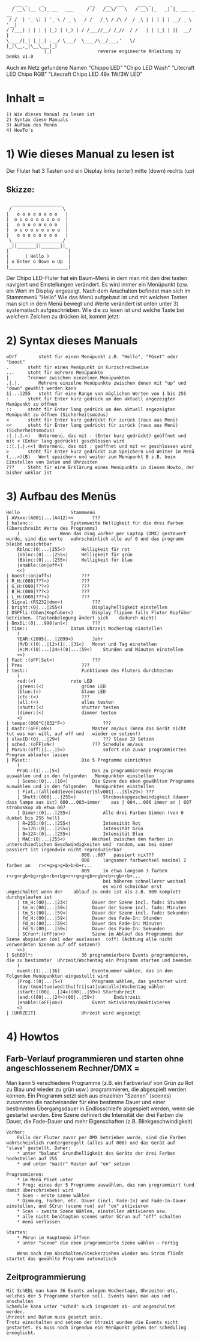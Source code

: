 	   ___ _     _                 __    __  ___     ___ _       _            
	  / __\ |__ (_)_ __   ___     / /   /__\/   \   / __\ |_   _| |_ ___ _ __ 
	 / /  | '_ \| | '_ \ / _ \   / /   /_\ / /\ /  / _\ | | | | | __/ _ \ '__|
	/ /___| | | | | |_) | (_) | / /___//__/ /_//  / /   | | |_| | ||  __/ |   
	\____/|_| |_|_| .__/ \___/  \____/\__/___,'   \/    |_|\__,_|\__\___|_|   
	              |_|                 reverse engineerte Anleitung by benks v1.0
              
Auch im Netz gefundene Namen "Chippo LED" "Chipo LED Wash" "Litecraft LED Chipo RGB" "Litecraft Chipo LED 49x 1W/3W LED"
 
 

# Inhalt =
	1) Wie dieses Manual zu lesen ist
	2) Syntax diese Manuals
	3) Aufbau des Menüs
	4) HowTo's


# 1) Wie dieses Manual zu lesen ist #
Der Fluter hat 3 Tasten und ein Display
	links (enter)
	mitte (down)
	rechts (up)

## Skizze:
	  ___________________                                                                        
	 /                   \
	|   o o o o o o o o   |
	|  o o o o o o o o o  |
	|   o o o o o o o o   |
	|  o o o o o o o o o  |
	|   o o o o o o o o   |
	 \___________________/
	 _||_______||_______||_
	|                      |
	|      ( Hello )       |
	| o Enter o Down o Up  |
	|______________________|
	

Der Chipo LED-Fluter hat ein Baum-Menü in dem man mit den drei tasten navigiert und Einstellungen verändert. Es wird immer ein Menüpunkt bzw. ein Wert im Display angezeigt.
Nach dem Anschalten befindet man sich im Stammmenü "Hello"
Wie das Menü aufgebaut ist und mit welchen Tasten man sich in dem Menü bewegt und Werte verändert ist unten unter 3) systematisch aufgeschrieben.
Wie die zu lesen ist und welche Taste bei welchem Zeichen zu drücken ist, kommt jetzt:

# 2) Syntax dieses Manuals

	wOrT 		steht für einen Menüpunkt z.B. "Hello", "PGset" oder "boost"
	. 		steht für einen Menüpunkt in Kurzschreibweise
	...		steht für mehrere Menüpunkte
	|		Trenner zwischen einzelnen Menüpunkten
	.|.|. 		Mehrere einzelne Menüpunkte zwischen denen mit "up" und "down" gewählt werden kann
	1|...|255	steht für eine Range von möglichen Werten von 1 bis 255
	:		steht für Enter kurz gedrück um den aktuell angezeigten Menüpunkt zu öffnen
	::		steht für Enter lang gedrück um den aktuell angezeigten Menüpunkt zu öffnen (Sicherheitsmodus)
	<		steht für Enter kurz gedrückt für zurück (raus aus Menü)
	<<		steht für Enter lang gedrückt für zurück (raus aus Menü) (Sicherheitsmodus)
	:(.|.|.<)	Untermenü, das mit : (Enter kurz gedrückt) geöffnet und mit < (Enter lang gedrückt) geschlossen wird
	::(.|.|.<<)	Untermenü, das mit : geöffnet und mit << geschlossen wird
	>		steht für Enter kurz gedrückt zum Speichern und Weiter im Menü
	(...>)(B)	Wert speichern und weiter zum Menüpunkt B z.B. beim Einstellen von Datum und Uhrzeiten
	???		Steht für eine Erklärung eines Menüpunkts in diesem Howto, der bisher unklar ist


# 3) Aufbau des Menüs 
  	Hello					Stammmenü
	| AVxxx:(A001|...|A412)<<		???
	| balanc::				Systemweite Helligkeit für die drei Farben (überschreibt Werte des Programms)
		(				Wenn das ding vorher per Laptop (DMX) gesteuert wurde, sind die werte 	wahrscheinlich alle auf 0 und das programm bleibt unsichtbar
	 	Rblnc:(0|...|255<)		Helligkeit für rot
		|Gblnc:(0|...|255<)		Helligkeit für grün
		|Bblnc:(0|...|255<)		Helligkeit für blau
		|enable:(on|off<)
		<<)
	| boost:(on|off<)			???
	| R_H:(000|???<)			???
	| G_H:(000|???<)			???
	| B_H:(000|???<)			???
	| L_H:(000|???<)			???
	| Signal:(RS232|dmx<)			???
	| bright:(0|...|255<)			Displayhelligkeit einstellen
	| DSPFli:(Oben|Kopfüber<)		Display flippen falls Fluter Kopfüber betrieben. (Tastenbelegung ändert sich 	dadurch nicht)
	| DmxDL:(0|...998|unl<)			???
	| time::				Datum Uhrzeit Wochentag einstellen
		(
	 	YEAR:(2005|...|2099<)		Jahr
		|M/D:((0|..|12>(1|..|31<)	Monat und Tag einstellen
		|H:M:((0|...|24>)(0|...|59<)	Stunden und Minuten einstellen
		<<)
	| Fact :(oFF|Set<)				???
	| Prev						???
	| test::					Funktionen des Fluters durchtesten
		(
	 	red:(<)				rote LED
		|green:(<)				grüne LED
		|blue:(<)				blaue LED
		|ctc:(<)				???
		|all:(<)				alles testen
		|shutt:(<)				shutter testen
		|dimer:(<)				dimmer testen
		<) 	
	| tempe:(000°C|032°F<)				???
	| mastr:(oFF|oN<)				Master an/aus (Wenn das Gerät nicht tut was man will, auf off und 	wieder on setzen!)
	| slavID:(0|...|29<)				??? Slave ID Setzen
	| sched.:(oFF|oN<)				??? Schedule an/aus
	| PGrun:(off|1|...|5<)				sofort ein zuvor programmiertes Program ablaufen lassen
	| PGset::					Die 5 Programme einrichten
		(
	  	ProG.:(1|...|5<)			Das zu programmierende Program auswählen und in den folgenden 	Menüpunkten einstellen
		| Scene:(0|...|10<)			Die Szene des eben gewählten Programms auswählen und in den folgenden 	Menüpunkten einstellen
		| Fixt.:(all|odd|even|master|Slv001|...|Slv29<)	???
		| Shutt:(000|...|255<)			Stroboskopgeschwindigkeit (dauer dass lampe aus ist) 000...003=immer 	aus | 004...006 immer an | 007 stroboskop ab etwa 007
		| Dimer:(0|...|255<)			Alle drei Farben Dimmen (von 0 dunkel bis 255 hell)
		| R=255:(0|...|255<)			Intensität Rot
		| G=176:(0|...|255<)			Intensität Grün
		| B=124:(0|...|255<)			Intensität Blau
		| MAC:(0|...|255<)			Wechsel zwischen den farben in unterschiedlichen Geschwindigkeiten und 	random, was bei einer passiert ist irgendwie nicht reproduzierbar
								000...007 	passiert nix???
								008		langsamer farbwechsel maximal 2 farben an 	r>r+g>g>g+b>b>b+r...
								009		in etwa langsam 3 farben 	r>rg>rgb>bg>rgb>rb>rbg>r>rg>g>gb>rgb>rb>rgb>rb>...
										bei höheren schnellerer wechsel
										es wird scheinbar erst umgeschaltet wenn der 	ablauf zu ende ist als z.B. 009 komplett durchgelaufen ist
		| tm_H:(00|...|23<)			Dauer der Szene incl. fade: Stunden
		| tm_m:(00|...|59<)			Dauer der Szene incl. fade: Minuten
		| tm_S:(00|...|59<)			Dauer der Szene incl. fade: Sekunden
		| Fd_H:(00|...|59<)			Dauer des Fade-In: Stunden
		| Fd_m:(00|...|59<)			Dauer des Fade-In: Minuten
		| Fd_S:(00|...|59<)			Dauer des Fade-In: Sekunden
		| SCrun*:(oFF|on<)			Szene im Ablauf des Programmes der Szene abspielen (on) oder auslassen 	(off) (Achtung alle nicht verwendeten Szenen auf off setzen!)
		<<)
	| SchEDl*:					36 programmierbare Events programmieren, die zu bestimmter 	Uhrzeit/Wochentag ein Programm starten und beenden
		(
	  	event:(1|...|36)			Eventnummer wählen, das in den Folgenden Menüpunkten eingestellt wird
	 	|Prog.:(0|...|5<)			Programm wählen, das gestartet wird
	 	|day:(mon|tue|wed|thu|fri|sat|sun|all<)Wochentag wählen
	 	|start:((00|...|24>)(00|..|59<)	Startuhrzeit 
	 	|end:((00|...|24>)(00|..|59<)		Enduhrzeit
	 	|enable:(oFF|on<)			Event aktivieren/deaktivieren
	 	<)
	| [UHRZEIT]					Uhrzeit wird angezeigt
	
	

# 4) Howtos

## Farb-Verlauf programmieren und starten ohne angeschlossenem Rechner/DMX =
Man kann 5 verschiedene Programme (z.B. ein Farbverlauf von Grün zu Rot zu Blau und wieder zu grün usw.) programmieren, die abgespielt werden können.
Ein Programm setzt sich aus einzelnen "Szenen" (scenes) zusammen die nacheinander für eine bestimme Dauer und einer bestimmten Übergangsdauer in Endlosschleife abgespielt werden, wenn sie gestartet werden.
Eine Szene definiert die Intensität der drei Farben die Dauer, die Fade-Dauer und mehr Eigenschaften (z.B. Blinkgeschwindigkeit)

	Vorher:
		Falls der Fluter zuvor per DMX betrieben wurde, sind die Farben wahrscheinlich runtergeregelt (alles auf 000) und das Gerät auf "slave" gestellt. Daher:
		* unter "balanc" Grundhelligkeit des Geräts der drei Farben hochstellen auf 255
		* und unter "mastr" Master auf "on" setzen

	Programmieren:
		* im Menü PGset unter
		* Prog: eines der 5 Programme auswählen, das nun programmiert (und damit überschrieben) wird
		* Scen - erste szene wählen
		* Dimmung, Farben, etc. Dauer (incl. Fade-In) und Fade-In-Dauer einstellen, und SCrun (scene run) auf "on" aktivieren
		* Scen - zweite Szene Wählen, einstellen aktivieren usw.
		* alle nicht benötogten scenes unter SCrun auf "off" schalten
		* menü verlassen
	
	Starten:
		* PGrun im Hauptmenü öffnen
		* unter "scene" die eben programmierte Szene wählen – Fertig
		
		Wenn nach dem Abschalten/Steckerziehen wieder neu Strom fließt startet das gewählte Programm automatisch

## Zeitprogrammierung
	Mit SchEDL man kann 36 Events anlegen Wochentage, Uhrzeiten etc, welches der 5 Programme starten soll. Events kann man aus und anschalten
	Schedule kann unter "sched" auch insgesamt ab- und angeschaltet werden.
	Uhrzeit und Datum muss gesetzt sein.
	Trotz einschalten und setzen der Uhrzeit wurden die Events nicht gestartet. Es muss noch irgendwo ein Menüpunkt geben der scheduling ermöglicht.
	
